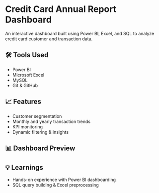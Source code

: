 # Credit Card Annual Report Dashboard

An interactive dashboard built using Power BI, Excel, and SQL to analyze credit card customer and transaction data.

## 🛠 Tools Used
- Power BI
- Microsoft Excel
- MySQL
- Git & GitHub

## 📈 Features
- Customer segmentation
- Monthly and yearly transaction trends
- KPI monitoring
- Dynamic filtering & insights

## 📊 Dashboard Preview


## 💡 Learnings
- Hands-on experience with Power BI dashboarding
- SQL query building & Excel preprocessing

